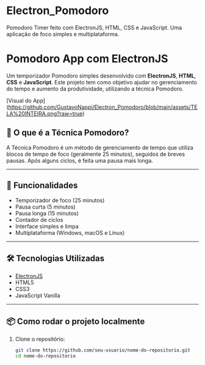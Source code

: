 # Electron_Pomodoro
Pomodoro Timer feito com ElectronJS, HTML, CSS e JavaScript. Uma aplicação de foco simples e multiplataforma.


# Pomodoro App com ElectronJS

Um temporizador Pomodoro simples desenvolvido com **ElectronJS**, **HTML**, **CSS** e **JavaScript**. Este projeto tem como objetivo ajudar no gerenciamento do tempo e aumento da produtividade, utilizando a técnica Pomodoro.

 [Visual do App]
 (https://github.com/GustavoNappi/Electron_Pomodoro/blob/main/assets/TELA%20INTEIRA.png?raw=true)

## 🧠 O que é a Técnica Pomodoro?

A Técnica Pomodoro é um método de gerenciamento de tempo que utiliza blocos de tempo de foco (geralmente 25 minutos), seguidos de breves pausas. Após alguns ciclos, é feita uma pausa mais longa.

---

## 🚀 Funcionalidades

- Temporizador de foco (25 minutos)
- Pausa curta (5 minutos)
- Pausa longa (15 minutos)
- Contador de ciclos
- Interface simples e limpa
- Multiplataforma (Windows, macOS e Linux)

---

## 🛠️ Tecnologias Utilizadas

- [ElectronJS](https://www.electronjs.org/)
- HTML5
- CSS3
- JavaScript Vanilla

---

## 📦 Como rodar o projeto localmente

1. Clone o repositório:
   ```bash
   git clone https://github.com/seu-usuario/nome-do-repositorio.git
   cd nome-do-repositorio
